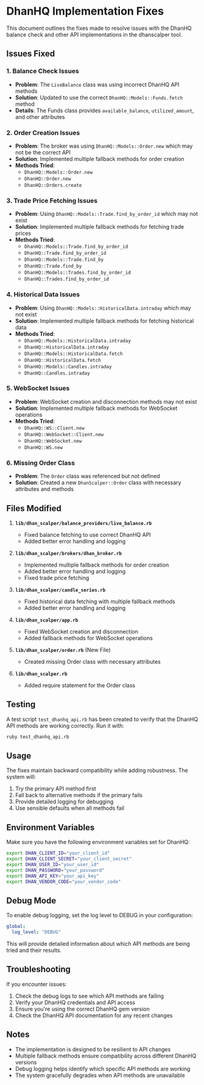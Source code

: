# DhanHQ Implementation Fixes

This document outlines the fixes made to resolve issues with the DhanHQ balance check and other API implementations in the dhanscalper tool.

## Issues Fixed

### 1. Balance Check Issues
- **Problem**: The `LiveBalance` class was using incorrect DhanHQ API methods
- **Solution**: Updated to use the correct `DhanHQ::Models::Funds.fetch` method
- **Details**: The Funds class provides `available_balance`, `utilized_amount`, and other attributes

### 2. Order Creation Issues
- **Problem**: The broker was using `DhanHQ::Models::Order.new` which may not be the correct API
- **Solution**: Implemented multiple fallback methods for order creation
- **Methods Tried**:
  - `DhanHQ::Models::Order.new`
  - `DhanHQ::Order.new`
  - `DhanHQ::Orders.create`

### 3. Trade Price Fetching Issues
- **Problem**: Using `DhanHQ::Models::Trade.find_by_order_id` which may not exist
- **Solution**: Implemented multiple fallback methods for fetching trade prices
- **Methods Tried**:
  - `DhanHQ::Models::Trade.find_by_order_id`
  - `DhanHQ::Trade.find_by_order_id`
  - `DhanHQ::Models::Trade.find_by`
  - `DhanHQ::Trade.find_by`
  - `DhanHQ::Models::Trades.find_by_order_id`
  - `DhanHQ::Trades.find_by_order_id`

### 4. Historical Data Issues
- **Problem**: Using `DhanHQ::Models::HistoricalData.intraday` which may not exist
- **Solution**: Implemented multiple fallback methods for fetching historical data
- **Methods Tried**:
  - `DhanHQ::Models::HistoricalData.intraday`
  - `DhanHQ::HistoricalData.intraday`
  - `DhanHQ::Models::HistoricalData.fetch`
  - `DhanHQ::HistoricalData.fetch`
  - `DhanHQ::Models::Candles.intraday`
  - `DhanHQ::Candles.intraday`

### 5. WebSocket Issues
- **Problem**: WebSocket creation and disconnection methods may not exist
- **Solution**: Implemented multiple fallback methods for WebSocket operations
- **Methods Tried**:
  - `DhanHQ::WS::Client.new`
  - `DhanHQ::WebSocket::Client.new`
  - `DhanHQ::WebSocket.new`
  - `DhanHQ::WS.new`

### 6. Missing Order Class
- **Problem**: The `Order` class was referenced but not defined
- **Solution**: Created a new `DhanScalper::Order` class with necessary attributes and methods

## Files Modified

1. **`lib/dhan_scalper/balance_providers/live_balance.rb`**
   - Fixed balance fetching to use correct DhanHQ API
   - Added better error handling and logging

2. **`lib/dhan_scalper/brokers/dhan_broker.rb`**
   - Implemented multiple fallback methods for order creation
   - Added better error handling and logging
   - Fixed trade price fetching

3. **`lib/dhan_scalper/candle_series.rb`**
   - Fixed historical data fetching with multiple fallback methods
   - Added better error handling and logging

4. **`lib/dhan_scalper/app.rb`**
   - Fixed WebSocket creation and disconnection
   - Added fallback methods for WebSocket operations

5. **`lib/dhan_scalper/order.rb`** (New File)
   - Created missing Order class with necessary attributes

6. **`lib/dhan_scalper.rb`**
   - Added require statement for the Order class

## Testing

A test script `test_dhanhq_api.rb` has been created to verify that the DhanHQ API methods are working correctly. Run it with:

```bash
ruby test_dhanhq_api.rb
```

## Usage

The fixes maintain backward compatibility while adding robustness. The system will:

1. Try the primary API method first
2. Fall back to alternative methods if the primary fails
3. Provide detailed logging for debugging
4. Use sensible defaults when all methods fail

## Environment Variables

Make sure you have the following environment variables set for DhanHQ:

```bash
export DHAN_CLIENT_ID="your_client_id"
export DHAN_CLIENT_SECRET="your_client_secret"
export DHAN_USER_ID="your_user_id"
export DHAN_PASSWORD="your_password"
export DHAN_API_KEY="your_api_key"
export DHAN_VENDOR_CODE="your_vendor_code"
```

## Debug Mode

To enable debug logging, set the log level to DEBUG in your configuration:

```yaml
global:
  log_level: "DEBUG"
```

This will provide detailed information about which API methods are being tried and their results.

## Troubleshooting

If you encounter issues:

1. Check the debug logs to see which API methods are failing
2. Verify your DhanHQ credentials and API access
3. Ensure you're using the correct DhanHQ gem version
4. Check the DhanHQ API documentation for any recent changes

## Notes

- The implementation is designed to be resilient to API changes
- Multiple fallback methods ensure compatibility across different DhanHQ versions
- Debug logging helps identify which specific API methods are working
- The system gracefully degrades when API methods are unavailable